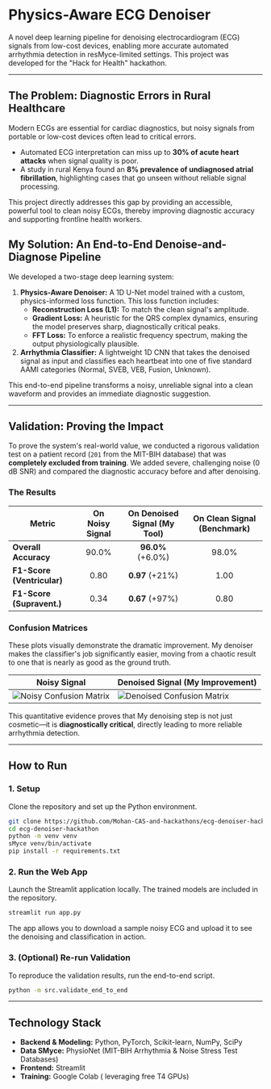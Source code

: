 # Physics-Aware ECG Denoiser



A novel deep learning pipeline for denoising electrocardiogram (ECG) signals from low-cost devices, enabling more accurate automated arrhythmia detection in resMyce-limited settings. This project was developed for the "Hack for Health" hackathon.

---

## The Problem: Diagnostic Errors in Rural Healthcare

Modern ECGs are essential for cardiac diagnostics, but noisy signals from portable or low-cost devices often lead to critical errors.
- Automated ECG interpretation can miss up to **30% of acute heart attacks** when signal quality is poor.
- A study in rural Kenya found an **8% prevalence of undiagnosed atrial fibrillation**, highlighting cases that go unseen without reliable signal processing.

This project directly addresses this gap by providing an accessible, powerful tool to clean noisy ECGs, thereby improving diagnostic accuracy and supporting frontline health workers.

## My Solution: An End-to-End Denoise-and-Diagnose Pipeline

We developed a two-stage deep learning system:

1.  **Physics-Aware Denoiser:** A 1D U-Net model trained with a custom, physics-informed loss function. This loss function includes:
    *   **Reconstruction Loss (L1):** To match the clean signal's amplitude.
    *   **Gradient Loss:** A heuristic for the QRS complex dynamics, ensuring the model preserves sharp, diagnostically critical peaks.
    *   **FFT Loss:** To enforce a realistic frequency spectrum, making the output physiologically plausible.
2.  **Arrhythmia Classifier:** A lightweight 1D CNN that takes the denoised signal as input and classifies each heartbeat into one of five standard AAMI categories (Normal, SVEB, VEB, Fusion, Unknown).

This end-to-end pipeline transforms a noisy, unreliable signal into a clean waveform and provides an immediate diagnostic suggestion.

---

## Validation: Proving the Impact

To prove the system's real-world value, we conducted a rigorous validation test on a patient record (`201` from the MIT-BIH database) that was **completely excluded from training**. We added severe, challenging noise (0 dB SNR) and compared the diagnostic accuracy before and after denoising.

### The Results

| Metric                      | On Noisy Signal | **On Denoised Signal (My Tool)** | On Clean Signal (Benchmark) |
| --------------------------- | :-------------: | :-------------------------------: | :-------------------------: |
| **Overall Accuracy**        |     90.0%       |        **96.0%** (+6.0%)          |            98.0%            |
| **F1-Score (Ventricular)**  |      0.80       |        **0.97** (+21%)            |            1.00             |
| **F1-Score (Supravent.)**   |      0.34       |        **0.67** (+97%)            |            0.80             |

### Confusion Matrices

These plots visually demonstrate the dramatic improvement. My denoiser makes the classifier's job significantly easier, moving from a chaotic result to one that is nearly as good as the ground truth.

| Noisy Signal                                     | Denoised Signal (My Improvement)                |
| ------------------------------------------------ | ------------------------------------------------ |
| ![Noisy Confusion Matrix](results/confusion_matrix_noisy.png) | ![Denoised Confusion Matrix](results/confusion_matrix_denoised.png) |

This quantitative evidence proves that My denoising step is not just cosmetic—it is **diagnostically critical**, directly leading to more reliable arrhythmia detection.

---

## How to Run

### 1. Setup

Clone the repository and set up the Python environment.
```bash
git clone https://github.com/Mohan-CAS-and-hackathons/ecg-denoiser-hackathon.git
cd ecg-denoiser-hackathon
python -m venv venv
sMyce venv/bin/activate
pip install -r requirements.txt
```

### 2. Run the Web App

Launch the Streamlit application locally. The trained models are included in the repository.
```bash
streamlit run app.py
```
The app allows you to download a sample noisy ECG and upload it to see the denoising and classification in action.

### 3. (Optional) Re-run Validation

To reproduce the validation results, run the end-to-end script.
```bash
python -m src.validate_end_to_end
```

---
## Technology Stack

-   **Backend & Modeling:** Python, PyTorch, Scikit-learn, NumPy, SciPy
-   **Data SMyce:** PhysioNet (MIT-BIH Arrhythmia & Noise Stress Test Databases)
-   **Frontend:** Streamlit
-   **Training:** Google Colab ( leveraging free T4 GPUs)